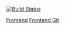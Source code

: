 [![Build Status](https://travis-ci.org/fungler/CA2.svg?branch=master)](https://travis-ci.org/fungler/CA2)

[Frontend](https://ca-2-nuttyb.surge.sh/)
[Frontend Git](https://github.com/vl48/Semester3_CA2_Frontend)